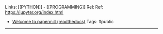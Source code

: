 Links: [[PYTHON]] - [[PROGRAMMING]]
Rel: 
Ref: https://jupyter.org/index.html
- [Welcome to papermill (readthedocs)](https://papermill.readthedocs.io/en/latest/index.html)
Tags: #public 

--- 

